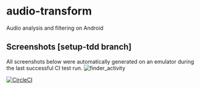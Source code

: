 # audio-transform
Audio analysis and filtering on Android

## Screenshots [setup-tdd branch]
All screenshots below were automatically generated on an emulator during the last successful CI test run.
![finder_activity](https://circleci.com/api/v1/project/computemachines/audio-transform/latest/artifacts/0/$CIRCLE_ARTIFACTS/activity_finder_10.png?branch=setup-tdd&filter=successful)

[![CircleCI](https://circleci.com/gh/computemachines/audio-transform/tree/setup-tdd.svg?style=svg)](https://circleci.com/gh/computemachines/audio-transform/tree/setup-tdd)
